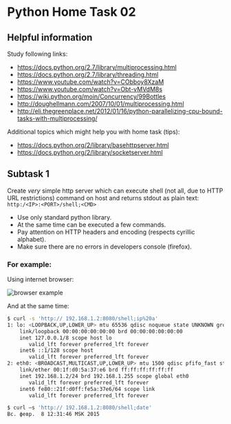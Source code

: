 Python Home Task 02
===================


## Helpful information

Study following links:
 - https://docs.python.org/2.7/library/multiprocessing.html
 - https://docs.python.org/2.7/library/threading.html
 - https://www.youtube.com/watch?v=CObboy8XzaM
 - https://www.youtube.com/watch?v=Obt-vMVdM8s
 - https://wiki.python.org/moin/Concurrency/99Bottles
 - http://doughellmann.com/2007/10/01/multiprocessing.html
 - http://eli.thegreenplace.net/2012/01/16/python-parallelizing-cpu-bound-tasks-with-multiprocessing/

Additional topics which might help you with home task (tips):
 - https://docs.python.org/2/library/basehttpserver.html
 - https://docs.python.org/2/library/socketserver.html


## Subtask 1

 Create *very* simple http server which can execute shell (not all, due to HTTP URL restrictions) command on host and returns stdout as plain text: `http:/<IP>:<PORT>/shell;<CMD>`
 - Use only standard python library.
 - At the same time can be executed a few commands.
 - Pay attention on HTTP headers and encoding (respects cyrillic alphabet).
 - Make sure there are no errors in developers console (firefox).

### For example:

Using internet browser:

![browser example](https://git.epam.com/yury_krasouski/pycourse-tasks/raw/master/images/browser.png)

And at the same time:
```bash
$ curl -s 'http:// 192.168.1.2:8080/shell;ip%20a'
1: lo: <LOOPBACK,UP,LOWER_UP> mtu 65536 qdisc noqueue state UNKNOWN group default
    link/loopback 00:00:00:00:00:00 brd 00:00:00:00:00:00
    inet 127.0.0.1/8 scope host lo
       valid_lft forever preferred_lft forever
    inet6 ::1/128 scope host
       valid_lft forever preferred_lft forever
2: eth0: <BROADCAST,MULTICAST,UP,LOWER_UP> mtu 1500 qdisc pfifo_fast state UP group default qlen 1000
    link/ether 00:1f:d0:5a:37:e6 brd ff:ff:ff:ff:ff:ff
    inet 192.168.1.2/24 brd 192.168.1.255 scope global eth0
       valid_lft forever preferred_lft forever
    inet6 fe80::21f:d0ff:fe5a:37e6/64 scope link
       valid_lft forever preferred_lft forever

$ curl –s 'http:// 192.168.1.2:8080/shell;date'
Вс. февр.  8 12:31:46 MSK 2015

```